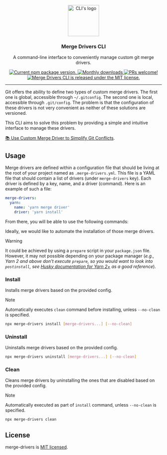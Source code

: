 <p align="center">
  <img height="100" src="https://github.com/charpeni/merge-drivers-cli/assets/7189823/88ff5ee8-ea54-4c0e-b51e-39c9474d1990" alt="CLI's logo">
</p>

<h3 align="center">
  Merge Drivers CLI
</h3>

<p align="center">
  A command-line interface to conveniently manage custom git merge drivers.
</p>

<p align="center">
  <a href="https://www.npmjs.org/package/merge-drivers">
    <img src="https://badge.fury.io/js/merge-drivers.svg" alt="Current npm package version." />
  </a>
  <a href="https://www.npmjs.org/package/merge-drivers">
    <img src="https://img.shields.io/npm/dm/merge-drivers" alt="Monthly downloads" />
  </a>
  <a href="https://makeapullrequest.com">
    <img src="https://img.shields.io/badge/PRs-welcome-brightgreen.svg" alt="PRs welcome!" />
  </a>
  <a href="https://github.com/charpeni/merge-drivers-cli/blob/main/LICENSE">
    <img src="https://img.shields.io/badge/license-MIT-blue.svg" alt="Merge Drivers CLI is released under the MIT license." />
  </a>
</p>

<hr />

Git offers the ability to define two types of custom merge drivers. The first one is global, accessible through `~/.gitconfig`. The second one is local, accessible through `.git/config`. The problem is that the configuration of these drivers is not very convenient as neither of these solutions are versioned.

This CLI aims to solve this problem by providing a simple and intuitive interface to manage these drivers.

[📚 Use Custom Merge Driver to Simplify Git Conflicts](https://www.charpeni.com/blog/use-custom-merge-driver-to-simplify-git-conflicts).

## Usage

Merge drivers are defined within a configuration file that should be living at the root of your project named as `.merge-drivers.yml`. This file is a YAML file that should contain a list of drivers (under `merge-drivers` key). Each driver is defined by a key, name, and a driver (command). Here is an example of such a file:

```yaml
merge-drivers:
  yarn:
    name: 'yarn merge driver'
    driver: 'yarn install'
```

From there, you will be able to use the following commands:

Ideally, we would like to automate the installation of those merge drivers.

> [!WARNING]
> It could be achieved by using a `prepare` script in your `package.json` file. However, it may not possible depending on your package manager (_e.g., Yarn 2 and above don't execute `prepare`, so you would want to look into `postinstall`, see [Husky documentation for Yarn 2+](https://typicode.github.io/husky/getting-started.html#yarn-2) as a good reference_).

### Install

Installs merge drivers based on the provided config.

> [!NOTE]
> Automatically executes `clean` command before installing, unless `--no-clean` is specified.

```sh
npx merge-drivers install [merge-drivers...] [--no-clean]
```

### Uninstall

Uninstalls merge drivers based on the provided config.

```sh
npx merge-drivers uninstall [merge-drivers...] [--no-clean]
```

### Clean

Cleans merge drivers by uninstalling the ones that are disabled based on the provided config.

> [!NOTE]
> Automatically executed as part of `install` command, unless `--no-clean` is specified.

```sh
npx merge-drivers clean
```

## License

merge-drivers is [MIT licensed](LICENSE).
